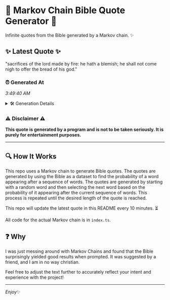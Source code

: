 # 📖 Markov Chain Bible Quote Generator 📖

Infinite quotes from the Bible generated by a Markov chain. ✨

## ✨ Latest Quote ✨
"sacrifices of the lord made by fire: he hath a blemish; he shall not come nigh to offer the bread of his god."

### ⏰ Generated At
*3:49:40 AM*

<details>
    <summary>🛠️ Generation Details</summary>
    <p>
        <strong>🌱 Seed:</strong> sacrifices<br>
        <strong>🔄 Iterations:</strong> 22<br>
        <strong>📜 Context History:</strong><br>[ sacrifices ]: of<br>[ sacrifices, of ]: the<br>[ sacrifices, of, the ]: lord<br>[ sacrifices, of, the, lord ]: made<br>[ sacrifices, of, the, lord, made ]: by<br>[ sacrifices, of, the, lord, made, by ]: fire:<br>[ of, the, lord, made, by, fire: ]: he<br>[ the, lord, made, by, fire:, he ]: hath<br>[ lord, made, by, fire:, he, hath ]: a<br>[ made, by, fire:, he, hath, a ]: blemish;<br>[ by, fire:, he, hath, a, blemish; ]: he<br>[ fire:, he, hath, a, blemish;, he ]: shall<br>[ he, hath, a, blemish;, he, shall ]: not<br>[ hath, a, blemish;, he, shall, not ]: come<br>[ a, blemish;, he, shall, not, come ]: nigh<br>[ blemish;, he, shall, not, come, nigh ]: to<br>[ he, shall, not, come, nigh, to ]: offer<br>[ shall, not, come, nigh, to, offer ]: the<br>[ not, come, nigh, to, offer, the ]: bread<br>[ come, nigh, to, offer, the, bread ]: of<br>[ nigh, to, offer, the, bread, of ]: his<br>[ to, offer, the, bread, of, his ]: god.<br>
    </p>
</details>

### ⚠️ Disclaimer ⚠️
**This quote is generated by a program and is not to be taken seriously. It is purely for entertainment purposes.**

---

## 🔍 How It Works

This repo uses a Markov chain to generate Bible quotes. The quotes are generated by using the Bible as a dataset to find the probability of a word appearing after a sequence of words. The quotes are generated by starting with a random word and then selecting the next word based on the probability of it appearing after the current sequence of words. This process is repeated until the desired length of the quote is reached.

This repo will update the latest quote in this README every 10 minutes. ⏳

All code for the actual Markov chain is in `index.ts`.

## ❓ Why

I was just messing around with Markov Chains and found that the Bible surprisingly yielded good results when prompted. 
It was suggested by a friend, and I am in no way christian.

Feel free to adjust the text further to accurately reflect your intent and experience with the project!

---

*Enjoy*✨
